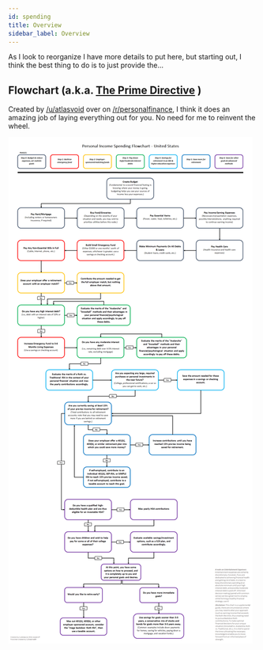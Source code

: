 ```yaml
---
id: spending 
title: Overview
sidebar_label: Overview
---
```


As I look to reorganize I have more details to put here, but starting out, I think the best thing to do is to just provide the...

## Flowchart (a.k.a. [The Prime Directive](https://www.reddit.com/r/personalfinance/wiki/commontopics?utm_content=t5_2qstm) )

Created by [/u/atlasvoid](https://www.reddit.com/user/atlasvoid/) over on [/r/personalfinance](https://www.reddit.com/r/personalfinance/), I think it does an amazing job of laying everything out for you.  No need for me to reinvent the wheel.

![Spending flowchart](assets/personal-income-spending-flowchart.png)
